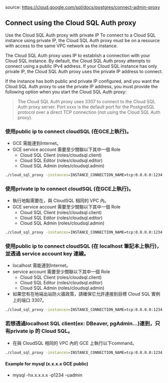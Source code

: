 source: https://cloud.google.com/sql/docs/postgres/connect-admin-proxy


## Connect using the Cloud SQL Auth proxy

Use the Cloud SQL Auth proxy with private IP
To connect to a Cloud SQL instance using private IP, the Cloud SQL Auth proxy must be on a resource with access to the same VPC network as the instance.

The Cloud SQL Auth proxy uses IP to establish a connection with your Cloud SQL instance. By default, the Cloud SQL Auth proxy attempts to connect using a public IPv4 address. If your Cloud SQL instance has only private IP, the Cloud SQL Auth proxy uses the private IP address to connect.

If the instance has both public and private IP configured, and you want the Cloud SQL Auth proxy to use the private IP address, you must provide the following option when you start the Cloud SQL Auth proxy:

> The Cloud SQL Auth proxy uses 3307 to connect to the Cloud SQL Auth proxy server. Port xxxx is the default port for the PostgreSQL protocol over a direct TCP connection (not using the Cloud SQL Auth proxy).

### 使用public ip to connect cloudSQL (在GCE上執行)。
- GCE 需能連到Internet。
- GCE service account 需要至少關聯以下其中一個 Role
    - Cloud SQL Client (roles/cloudsql.client)
    - Cloud SQL Editor (roles/cloudsql.editor)
    - Cloud SQL Admin (roles/cloudsql.admin)
```bash
./cloud_sql_proxy -instances=INSTANCE_CONNECTION_NAME=tcp:0.0.0.0:1234
```

### 使用private ip to connect cloudSQL (在GCE上執行)。
- 執行地點需要在，與 CloudSQL 相同的 VPC 內。
- GCE service account 需要至少關聯以下其中一個 Role
    - Cloud SQL Client (roles/cloudsql.client)
    - Cloud SQL Editor (roles/cloudsql.editor)
    - Cloud SQL Admin (roles/cloudsql.admin)
```bash
./cloud_sql_proxy -instances=INSTANCE_CONNECTION_NAME=tcp:0.0.0.0:1234 -ip_address_types=PRIVATE
```

### 使用public ip to connect cloudSQL (在 localhost 筆記本上執行)，並透過 service account key 連線。
- localhost 需能連到Internet。
- service account 需要至少關聯以下其中一個 Role
    - Cloud SQL Client (roles/cloudsql.client)
    - Cloud SQL Editor (roles/cloudsql.editor)
    - Cloud SQL Admin (roles/cloudsql.admin)
- 如果您有在地端出站防火牆政策，請確保它允許連接到目標 Cloud SQL 實例上的端口 3307。
```bash
./cloud_sql_proxy -instances=INSTANCE_CONNECTION_NAME=tcp:0.0.0.0:1234 -credential_file=PATH_TO_KEY_FILE
```

### 若想透過localhost SQL client(ex: DBeaver, pgAdmin...)連到，只有private ip 的 Cloud SQL。
- 在與 CloudSQL 相同的 VPC 內的 GCE 上執行以下command。
```bash
./cloud_sql_proxy -instances=INSTANCE_CONNECTION_NAME=tcp:0.0.0.0:1234 -ip_address_types=PRIVATE
``` 
#### Example for mysql (x.x.x.x GCE public)
-  mysql -hx.x.x.x.x -p1234 -uadmin
